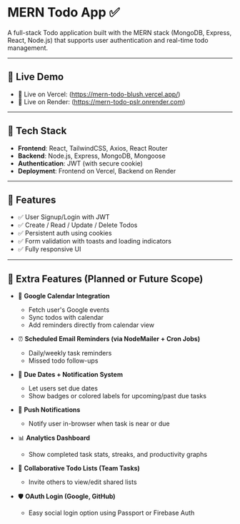 # MERN Todo App ✅

A full-stack Todo application built with the MERN stack (MongoDB, Express, React, Node.js) that supports user authentication and real-time todo management.

---

## 🚀 Live Demo

- 🔗 Live on Vercel: (https://mern-todo-blush.vercel.app/)
- 🔗 Live on Render: (https://mern-todo-pslr.onrender.com)

---

## 🔧 Tech Stack

- **Frontend**: React, TailwindCSS, Axios, React Router
- **Backend**: Node.js, Express, MongoDB, Mongoose
- **Authentication**: JWT (with secure cookie)
- **Deployment**: Frontend on Vercel, Backend on Render

---

## 🧪 Features

- ✅ User Signup/Login with JWT
- ✅ Create / Read / Update / Delete Todos
- ✅ Persistent auth using cookies
- ✅ Form validation with toasts and loading indicators
- ✅ Fully responsive UI

---

## 🧠 Extra Features (Planned or Future Scope)

- 🔁 **Google Calendar Integration**

  - Fetch user's Google events
  - Sync todos with calendar
  - Add reminders directly from calendar view

- ⏰ **Scheduled Email Reminders (via NodeMailer + Cron Jobs)**

  - Daily/weekly task reminders
  - Missed todo follow-ups

- 📅 **Due Dates + Notification System**

  - Let users set due dates
  - Show badges or colored labels for upcoming/past due tasks

- 📲 **Push Notifications**

  - Notify user in-browser when task is near or due

- 📊 **Analytics Dashboard**

  - Show completed task stats, streaks, and productivity graphs

- 👥 **Collaborative Todo Lists (Team Tasks)**

  - Invite others to view/edit shared lists

- 🛡️ **OAuth Login (Google, GitHub)**
  - Easy social login option using Passport or Firebase Auth
